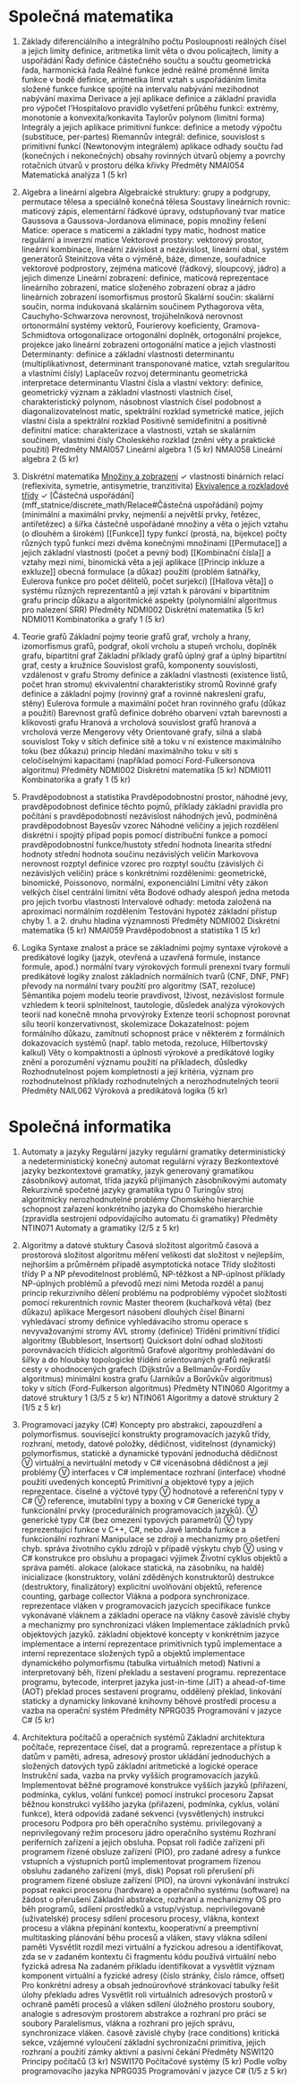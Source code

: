 # Společná matematika
1. Základy diferenciálního a integrálního počtu
	 Posloupnosti reálných čísel a jejich limity
		definice, aritmetika limit
		věta o dvou policajtech, limity a uspořádání
	 Řady
		definice částečného součtu a součtu
		geometrická řada, harmonická řada
	Reálné funkce jedné reálné proměnné
		limita funkce v bodě
		definice, aritmetika limit
		vztah s uspořádáním
		limita složené funkce
		funkce spojité na intervalu
		nabývání mezihodnot
		nabývání maxima
	Derivace a její aplikace
		definice a základní pravidla pro výpočet
		l’Hospitalovo pravidlo
		vyšetření průběhu funkcí: extrémy, monotonie a konvexita/konkavita
		Taylorův polynom (limitní forma)
	Integrály a jejich aplikace
		primitivní funkce: definice a metody výpočtu (substituce, per-partes)
		Riemannův integrál: definice, souvislost s primitivní funkcí (Newtonovým integrálem)
		aplikace
		odhady součtu řad (konečných i nekonečných)
		obsahy rovinných útvarů
		objemy a povrchy rotačních útvarů v prostoru
		délka křivky
Předměty
	NMAI054 Matematická analýza 1 (5 kr)
	
2. Algebra a lineární algebra
	Algebraické struktury:
		grupy a podgrupy, permutace
		tělesa a speciálně konečná tělesa
	Soustavy lineárních rovnic:
		maticový zápis, elementární řádkové úpravy, odstupňovaný tvar matice
		Gaussova a Gaussova-Jordanova eliminace, popis množiny řešení
	 Matice:
		operace s maticemi a základní typy matic, hodnost matice
		regulární a inverzní matice
	Vektorové prostory:
		vektorový prostor, lineární kombinace, lineární závislost a nezávislost, lineární obal, systém generátorů
		Steinitzova věta o výměně, báze, dimenze, souřadnice
		vektorové podprostory, zejména maticové (řádkový, sloupcový, jádro) a jejich dimenze
	Lineární zobrazení:
		definice, maticová reprezentace lineárního zobrazení, matice složeného zobrazení
		obraz a jádro lineárních zobrazení
		isomorfismus prostorů
	Skalární součin:
		skalární součin, norma indukovaná skalárním součinem
		Pythagorova věta, Cauchyho-Schwarzova nerovnost, trojúhelníková nerovnost
		ortonormální systémy vektorů, Fourierovy koeficienty, Gramova-Schmidtova ortogonalizace
		ortogonální doplněk, ortogonální projekce, projekce jako lineární zobrazení
		ortogonální matice a jejich vlastnosti
	Determinanty:
		definice a základní vlastnosti determinantu (multiplikativnost, determinant transponované matice, vztah sregularitou a vlastními čísly)
		Laplaceův rozvoj determinantu
		geometrická interpretace determinantu
	Vlastní čísla a vlastní vektory:
		definice, geometrický význam a základní vlastnosti vlastních čísel, charakteristický polynom, násobnost vlastních čísel
		podobnost a diagonalizovatelnost matic, spektrální rozklad
		symetrické matice, jejich vlastní čísla a spektrální rozklad
	Positivně semidefinitní a positivně definitní matice:
		charakterizace a vlastnosti, vztah se skalárním součinem, vlastními čísly
		Choleského rozklad (znění věty a praktické použití)
Předměty
	NMAI057 Lineární algebra 1 (5 kr)
	NMAI058 Lineární algebra 2 (5 kr)
	
3. Diskrétní matematika
	[Množiny a zobrazení](mff_statnice/discrete_math/Množiny%20a%20zobrazení.md#Relace) ✓
		vlastnosti binárních relací (reflexivita, symetrie, antisymetrie, tranzitivita)
	[Ekvivalence a rozkladové třídy](mff_statnice/discrete_math/Množiny%20a%20zobrazení.md#Ekvivalence) ✓
	[Částečná uspořádání](mff_statnice/discrete_math/Relace#Částečná uspořádání) 
		pojmy (minimální a maximální prvky, nejmenší a největší prvky, řetězec, antiřetězec)
		a šířka částečně uspořádané množiny a věta o jejich vztahu (o dlouhém a širokém)
	[[Funkce]]
		typy funkcí (prostá, na, bijekce)
		počty různých typů funkcí mezi dvěma konečnými množinami
	[[Permutace]] a jejich základní vlastnosti (počet a pevný bod)
	[[Kombinační čísla]] a vztahy mezi nimi, binomická věta a její aplikace
	[[Princip inkluze a exkluze]]
		obecná formulace (a důkaz)
		použití (problém šatnářky, Eulerova funkce pro počet dělitelů, počet surjekcí)
	[[Hallova věta]] o systému různých reprezentantů a její vztah k párování v bipartitním grafu
		princip důkazu a algoritmické aspekty (polynomiální algoritmus pro nalezení SRR)
Předměty
	NDMI002 Diskrétní matematika (5 kr)
	NDMI011 Kombinatorika a grafy 1 (5 kr)
	
4. Teorie grafů
	Základní pojmy teorie grafů
		graf, vrcholy a hrany, izomorfismus grafů, podgraf, okolí vrcholu a stupeň vrcholu, doplněk grafu, bipartitní graf
	Základní příklady grafů
		úplný graf a úplný bipartitní graf, cesty a kružnice
	Souvislost grafů, komponenty souvislosti, vzdálenost v grafu
	Stromy
		definice a základní vlastnosti (existence listů, počet hran stromu)
		ekvivalentní charakteristiky stromů
	Rovinné grafy
		definice a základní pojmy (rovinný graf a rovinné nakreslení grafu, stěny)
		Eulerova formule a maximální počet hran rovinného grafu (důkaz a použití)
	Barevnost grafů
		definice dobrého obarvení
		vztah barevnosti a klikovosti grafu
	Hranová a vrcholová souvislost grafů
		hranová a vrcholová verze Mengerovy věty
	Orientované grafy, silná a slabá souvislost
	Toky v sítích
		definice sítě a toku v ní
		existence maximálního toku (bez důkazu)
		princip hledání maximálního toku v síti s celočíselnými kapacitami (například pomocí Ford-Fulkersonova algoritmu)
Předměty
	NDMI002 Diskrétní matematika (5 kr)
	NDMI011 Kombinatorika a grafy 1 (5 kr)
	
5. Pravděpodobnost a statistika
	Pravděpodobnostní prostor, náhodné jevy, pravděpodobnost
		definice těchto pojmů, příklady
		základní pravidla pro počítání s pravděpodobností
		nezávislost náhodných jevů, podmíněná pravděpodobnost
		Bayesův vzorec
	Náhodné veličiny a jejich rozdělení
		diskrétní i spojitý případ
		popis pomocí distribuční funkce a pomocí pravděpodobnostní funkce/hustoty
		střední hodnota
			linearita střední hodnoty
			střední hodnota součinu nezávislých veličin
			Markovova nerovnost
		rozptyl
			definice
			vzorec pro rozptyl součtu (závislých či nezávislých veličin)
		práce s konkrétními rozděleními: geometrické, binomické, Poissonovo, normální, exponenciální
	Limitní věty
		zákon velkých čísel
		centrální limitní věta
	Bodové odhady
		alespoň jedna metoda pro jejich tvorbu
		vlastnosti
	Intervalové odhady: metoda založená na aproximaci normálním rozdělením
		Testování hypotéz
		základní přístup
		chyby 1. a 2. druhu
		hladina významnosti
Předměty
	NDMI002 Diskrétní matematika (5 kr)
	NMAI059 Pravděpodobnost a statistika 1 (5 kr)
	
6. Logika
	Syntaxe
		znalost a práce se základními pojmy syntaxe výrokové a predikátové logiky (jazyk, otevřená a uzavřená formule, instance formule, apod.)
		normální tvary výrokových formulí
			prenexní tvary formulí predikátové logiky
			znalost základních normálních tvarů (CNF, DNF, PNF)
			převody na normální tvary
			použití pro algoritmy (SAT, rezoluce)
	Sémantika
		pojem modelu teorie
		pravdivost, lživost, nezávislost formule vzhledem k teorii
		splnitelnost, tautologie, důsledek
		analýza výrokových teorií nad konečně mnoha prvovýroky
	Extenze teorií
		schopnost porovnat sílu teorií
		konzervativnost, skolemizace
	Dokazatelnost:
		pojem formálního důkazu, zamítnutí
		schopnost práce v některém z formálních dokazovacích systémů (např. tablo metoda, rezoluce, Hilbertovský kalkul)
	Věty o kompaktnosti a úplnosti výrokové a predikátové logiky
		znění a porozumění významu
		použití na příkladech, důsledky
	Rozhodnutelnost
		pojem kompletnosti a její kritéria, význam pro rozhodnutelnost
		příklady rozhodnutelných a nerozhodnutelných teorií
Předměty
	NAIL062 Výroková a predikátová logika (5 kr)

# Společná informatika
1. Automaty a jazyky
	Regulární jazyky
		regulární gramatiky
		deterministický a nedeterministický konečný automat
		regulární výrazy
	Bezkontextové jazyky
		bezkontextové gramatiky, jazyk generovaný gramatikou
		zásobníkový automat, třída jazyků přijímaných zásobníkovými automaty
	Rekurzivně spočetné jazyky
		gramatika typu 0
	Turingův stroj
		algoritmicky nerozhodnutelné problémy
	Chomského hierarchie
		schopnost zařazení konkrétního jazyka do Chomského hierarchie (zpravidla sestrojení odpovídajícího automatu či gramatiky)
Předměty
	NTIN071 Automaty a gramatiky (2/5 z 5 kr)
	
2. Algoritmy a datové stuktury
	Časová složitost algoritmů
		časová a prostorová složitost algoritmu
		měření velikosti dat
		složitost v nejlepším, nejhorším a průměrném případě
		asymptotická notace
	Třídy složitosti
		třídy P a NP
		převoditelnost problémů, NP-těžkost a NP-úplnost
		příklady NP-úplných problémů a převodů mezi nimi
	Metoda rozděl a panuj
		princip rekurzivního dělení problému na podproblémy
		výpočet složitosti pomocí rekurentních rovnic
		Master theorem (kuchařková věta) (bez důkazu)
		aplikace
			Mergesort
			násobení dlouhých čísel
	Binarní vyhledávací stromy
		definice vyhledávacího stromu
		operace s nevyvažovanými stromy
		AVL stromy (definice)
	Třídění
		primitivní třídicí algoritmy (Bubblesort, Insertsort)
		Quicksort
		dolní odhad složitosti porovnávacích třídicích algoritmů
	Grafové algoritmy
		prohledávání do šířky a do hloubky
		topologické třídění orientovaných grafů
		nejkratší cesty v ohodnocených grafech (Dijkstrův a Bellmanův-Fordův algoritmus)
		minimální kostra grafu (Jarníkův a Borůvkův algoritmus)
		toky v sítích (Ford-Fulkerson algoritmus)
Předměty
	NTIN060 Algoritmy a datové struktury 1 (3/5 z 5 kr)
	NTIN061 Algoritmy a datové struktury 2 (1/5 z 5 kr)
	
3. Programovací jazyky (C#)
	Koncepty pro abstrakci, zapouzdření a polymorfismus.
		související konstrukty programovacích jazyků
			třídy, rozhraní, metody, datové položky, dědičnost, viditelnost
		(dynamický) polymorfismus, statické a dynamické typování
		jednoduchá dědičnost
			Ⓥ virtuální a nevirtuální metody v C#
		vícenásobná dědičnost a její problémy
			Ⓥ interfaces v C#
		implementace rozhraní (interface)
		vhodné použití uvedených konceptů
	Primitivní a objektové typy a jejich reprezentace.
		číselné a výčtové typy
		Ⓥ hodnotové a referenční typy v C#
		Ⓥ reference, imutabilní typy a boxing v C#
	Generické typy a funkcionální prvky (procedurálních programovacích jazyků).
		Ⓥ generické typy C# (bez omezení typových parametrů)
		Ⓥ typy reprezentující funkce v C++, C#, nebo Javě
		lambda funkce a funkcionální rozhraní
	Manipulace se zdroji a mechanizmy pro ošetření chyb.
		správa životního cyklu zdrojů v případě výskytu chyb
			Ⓥ using v C#
		konstrukce pro obsluhu a propagaci výjimek
	Životní cyklus objektů a správa paměti.
		alokace (alokace statická, na zásobníku, na haldě)
		inicializace (konstruktory, volání zděděných konstruktorů)
		destrukce (destruktory, finalizátory)
		explicitní uvolňování objektů, reference counting, garbage collector
	Vlákna a podpora synchronizace.
		reprezentace vláken v programovacích jazycích
		specifikace funkce vykonávané vláknem a základní operace na vlákny
		časově závislé chyby a mechanizmy pro synchronizaci vláken
	Implementace základních prvků objektových jazyků.
		základní objektové koncepty v konkrétním jazyce
		implementace a interní reprezentace primitivních typů
		implementace a interní reprezentace složených typů a objektů
		implementace dynamického polymorfismu (tabulka virtuálních metod)
	Nativní a interpretovaný běh, řízení překladu a sestavení programu.
		reprezentace programu, bytecode, interpret jazyka
		just-in-time (JIT) a ahead-of-time (AOT) překlad
		proces sestavení programu, oddělený překlad, linkování
		staticky a dynamicky linkované knihovny
		běhové prostředí procesu a vazba na operační systém
Předměty
	NPRG035 Programování v jazyce C# (5 kr)
		
4. Architektura počítačů a operačních systémů
	Základní architektura počítače, reprezentace čísel, dat a programů.
		reprezentace a přístup k datům v paměti, adresa, adresový prostor
		ukládání jednoduchých a složených datových typů
		základní aritmetické a logické operace
	Instrukční sada, vazba na prvky vyšších programovacích jazyků.
		Implementovat běžné programové konstrukce vyšších jazyků (přiřazení, podmínka, cyklus, volání funkce) pomocí instrukcí procesoru
		Zapsat běžnou konstrukci vyššího jazyka (přiřazení, podmínka, cyklus, volání funkce), která odpovídá zadané sekvenci (vysvětlených) instrukcí procesoru
	Podpora pro běh operačního systému.
		privilegovaný a neprivilegovaný režim procesoru
		jádro operačního systému
	Rozhraní periferních zařízení a jejich obsluha.
		Popsat roli řadiče zařízení při programem řízené obsluze zařízení (PIO), pro zadané adresy a funkce vstupních a výstupních portů implementovat programem řízenou obsluhu zadaného zařízení (myš, disk)
		Popsat roli přerušení při programem řízené obsluze zařízení (PIO), na úrovni vykonávání instrukcí popsat reakci procesoru (hardware) a operačního systému (software) na žádost o přerušení
	Základní abstrakce, rozhraní a mechanizmy OS pro běh programů, sdílení prostředků a vstup/výstup.
		neprivilegované (uživatelské) procesy
		sdílení procesoru
			procesy, vlákna, kontext procesu a vlákna
			přepínání kontextu, kooperativní a preemptivní multitasking
			plánování běhu procesů a vláken, stavy vlákna
		sdílení paměti
			Vysvětlit rozdíl mezi virtuální a fyzickou adresou a identifikovat, zda se v zadaném kontextu či fragmentu kódu používá virtuální nebo fyzická adresa
			Na zadaném příkladu identifikovat a vysvětlit význam komponent virtuální a fyzické adresy (číslo stránky, číslo rámce, offset)
			Pro konkrétní adresy a obsah jednoúrovňové stránkovací tabulky řešit úlohy překladu adres
			Vysvětlit roli virtuálních adresových prostorů v ochraně paměti procesů a vláken
		sdílení úložného prostoru
			soubory, analogie s adresovým prostorem
			abstrakce a rozhraní pro práci se soubory
	Paralelismus, vlákna a rozhraní pro jejich správu, synchronizace vláken.
		časově závislé chyby (race conditions)
		kritická sekce, vzájemné vyloučení
		základní sychronizační primitiva, jejich rozhraní a použití
			zámky
			aktivní a pasivní čekání
Předměty
	NSWI120 Principy počítačů (3 kr)
	NSWI170 Počítačové systémy (5 kr)
Podle volby programovacího jazyka
	NPRG035 Programování v jazyce C# (1/5 z 5 kr)
	